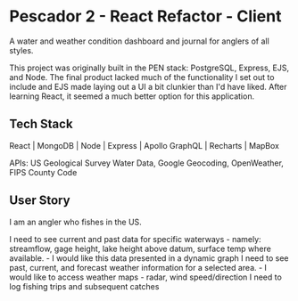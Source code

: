 # Pescador 2 - React Refactor - Client

A water and weather condition dashboard and journal for anglers of all styles.

This project was originally built in the PEN stack: PostgreSQL, Express, EJS, and Node. The final product lacked much of the functionality
I set out to include and EJS made laying out a UI a bit clunkier than I'd have liked. After learning React, it seemed a much better option for this
application.

## Tech Stack

React | MongoDB | Node | Express | Apollo GraphQL | Recharts | MapBox

APIs: US Geological Survey Water Data, Google Geocoding, OpenWeather, FIPS County Code

## User Story

I am an angler who fishes in the US.

I need to see current and past data for specific waterways - namely: streamflow, gage height, lake height above datum, surface temp where available.
    - I would like this data presented in a dynamic graph
I need to see past, current, and forecast weather information for a selected area.
    - I would like to access weather maps - radar, wind speed/direction
I need to log fishing trips and subsequent catches

